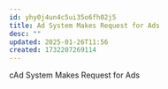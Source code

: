 ```yaml
---
id: yhy0j4un4c5ui35o6fh02j5
title: Ad System Makes Request for Ads
desc: ""
updated: 2025-01-26T11:56
created: 1732207269114
---
```

cAd System Makes Request for Ads